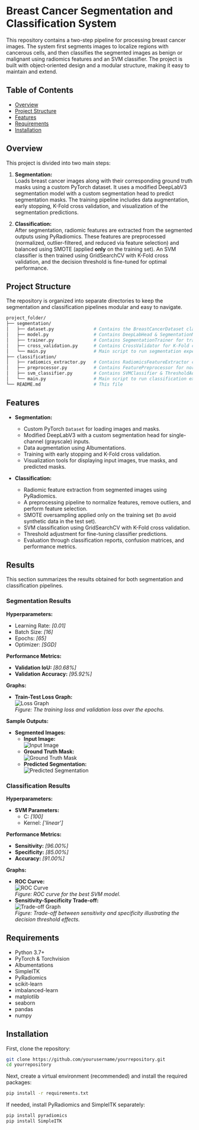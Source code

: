 # Breast Cancer Segmentation and Classification System

This repository contains a two-step pipeline for processing breast cancer images. The system first segments images to localize regions with cancerous cells, and then classifies the segmented images as benign or malignant using radiomics features and an SVM classifier. The project is built with object‑oriented design and a modular structure, making it easy to maintain and extend.

## Table of Contents

- [Overview](#overview)
- [Project Structure](#project-structure)
- [Features](#features)
- [Requirements](#requirements)
- [Installation](#installation)

## Overview

This project is divided into two main steps:

1. **Segmentation:**  
   Loads breast cancer images along with their corresponding ground truth masks using a custom PyTorch dataset. It uses a modified DeepLabV3 segmentation model with a custom segmentation head to predict segmentation masks. The training pipeline includes data augmentation, early stopping, K-Fold cross validation, and visualization of the segmentation predictions.

2. **Classification:**  
   After segmentation, radiomic features are extracted from the segmented outputs using PyRadiomics. These features are preprocessed (normalized, outlier-filtered, and reduced via feature selection) and balanced using SMOTE (applied **only** on the training set). An SVM classifier is then trained using GridSearchCV with K-Fold cross validation, and the decision threshold is fine-tuned for optimal performance.

## Project Structure

The repository is organized into separate directories to keep the segmentation and classification pipelines modular and easy to navigate.

```bash
project_folder/
├── segmentation/                
│   ├── dataset.py               # Contains the BreastCancerDataset class for loading images & masks
│   ├── model.py                 # Contains DeepLabHead & SegmentationModelWrapper (model setup)
│   ├── trainer.py               # Contains SegmentationTrainer for training and evaluation
│   ├── cross_validation.py      # Contains CrossValidator for K-Fold cross validation
│   └── main.py                  # Main script to run segmentation experiments
├── classification/              
│   ├── radiomics_extractor.py   # Contains RadiomicsFeatureExtractor class for feature extraction
│   ├── preprocessor.py          # Contains FeaturePreprocessor for normalization, SMOTE, & feature selection
│   ├── svm_classifier.py        # Contains SVMClassifier & ThresholdAdjustedModel for classification
│   └── main.py                  # Main script to run classification experiments
└── README.md                    # This file
```

## Features

- **Segmentation:**
  - Custom PyTorch `Dataset` for loading images and masks.
  - Modified DeepLabV3 with a custom segmentation head for single-channel (grayscale) inputs.
  - Data augmentation using Albumentations.
  - Training with early stopping and K-Fold cross validation.
  - Visualization tools for displaying input images, true masks, and predicted masks.

- **Classification:**
  - Radiomic feature extraction from segmented images using PyRadiomics.
  - A preprocessing pipeline to normalize features, remove outliers, and perform feature selection.
  - SMOTE oversampling applied only on the training set (to avoid synthetic data in the test set).
  - SVM classification using GridSearchCV with K-Fold cross validation.
  - Threshold adjustment for fine-tuning classifier predictions.
  - Evaluation through classification reports, confusion matrices, and performance metrics.
 
## Results

This section summarizes the results obtained for both segmentation and classification pipelines.

### Segmentation Results

**Hyperparameters:**
- Learning Rate: _[0.01]_
- Batch Size: _[16]_
- Epochs: _[65]_
- Optimizer: _[SGD]_

**Performance Metrics:**
- **Validation IoU:** _[80.68%]_
- **Validation Accuracy:** _[95.92%]_

**Graphs:**
- **Train-Test Loss Graph:**  
  ![Loss Graph](path/to/loss_graph.png)  
  _Figure: The training loss and validation loss over the epochs._

**Sample Outputs:**
- **Segmented Images:**  
  - **Input Image:**  
    ![Input Image](path/to/input_image.png)
  - **Ground Truth Mask:**  
    ![Ground Truth Mask](path/to/gt_mask.png)
  - **Predicted Segmentation:**  
    ![Predicted Segmentation](path/to/predicted_mask.png)

### Classification Results

**Hyperparameters:**
- **SVM Parameters:**  
  - C: _[100]_
  - Kernel: _['linear']_

**Performance Metrics:**
- **Sensitivity:** _[96.00%]_
- **Specificity:** _[85.00%]_
- **Accuracy:** _[91.00%]_

**Graphs:**
- **ROC Curve:**  
  ![ROC Curve](path/to/roc_curve.png)  
  _Figure: ROC curve for the best SVM model._
- **Sensitivity-Specificity Trade-off:**  
  ![Trade-off Graph](path/to/tradeoff_graph.png)  
  _Figure: Trade-off between sensitivity and specificity illustrating the decision threshold effects._


## Requirements

- Python 3.7+
- PyTorch & Torchvision
- Albumentations
- SimpleITK
- PyRadiomics
- scikit-learn
- imbalanced-learn
- matplotlib
- seaborn
- pandas
- numpy

## Installation

First, clone the repository:

```bash
git clone https://github.com/yourusername/yourrepository.git
cd yourrepository
```

Next, create a virtual environment (recommended) and install the required packages:

```bash
pip install -r requirements.txt
```

If needed, install PyRadiomics and SimpleITK separately:

```bash
pip install pyradiomics
pip install SimpleITK
```
